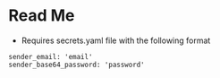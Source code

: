 # Read Me

- Requires secrets.yaml file with the following format
```
sender_email: 'email'
sender_base64_password: 'password'
```